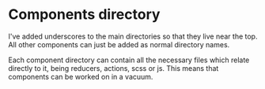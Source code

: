 # Components directory
I've added underscores to the main directories so that they live near the top. All other components can just be added as normal directory names. 

Each component directory can contain all the necessary files which relate directly to it, being reducers, actions, scss or js. This means that components can be worked on in a vacuum.
